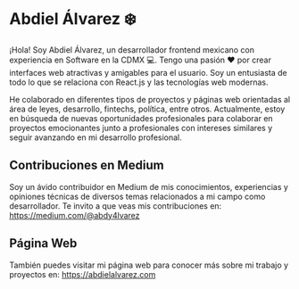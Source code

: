 # Abdiel Álvarez ❄️

¡Hola! Soy Abdiel Álvarez, un desarrollador frontend mexicano con experiencia en Software en la CDMX 💻. Tengo una pasión ❤️ por crear interfaces web atractivas y amigables para el usuario. Soy un entusiasta de todo lo que se relaciona con React.js y las tecnologías web modernas.

He colaborado en diferentes tipos de proyectos y páginas web orientadas al área de leyes, desarrollo, fintechs, política, entre otros. Actualmente, estoy en búsqueda de nuevas oportunidades profesionales para colaborar en proyectos emocionantes junto a profesionales con intereses similares y seguir avanzando en mi desarrollo profesional.

## Contribuciones en Medium
Soy un ávido contribuidor en Medium de mis conocimientos, experiencias y opiniones técnicas de diversos temas relacionados a mi campo como desarrollador. Te invito a que veas mis contribuciones en: https://medium.com/@abdy4lvarez

## Página Web
También puedes visitar mi página web para conocer más sobre mi trabajo y proyectos en: https://abdielalvarez.com
